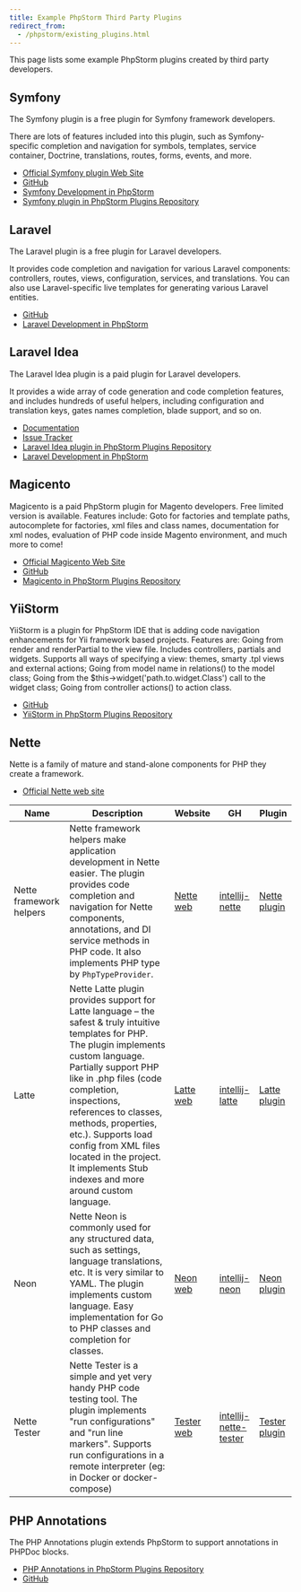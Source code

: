 ```yaml
---
title: Example PhpStorm Third Party Plugins
redirect_from:
  - /phpstorm/existing_plugins.html
---
```

<!-- Copyright 2000-2020 JetBrains s.r.o. and other contributors. Use of this source code is governed by the Apache 2.0 license that can be found in the LICENSE file. -->

This page lists some example PhpStorm plugins created by third party developers.

## Symfony
The Symfony plugin is a free plugin for Symfony framework developers.

There are lots of features included into this plugin, such as Symfony-specific completion and navigation for symbols, templates, service container, Doctrine, translations, routes, forms, events, and more.

* [Official Symfony plugin Web Site](https://symfony2-plugin.espend.de/)
* [GitHub](https://github.com/Haehnchen/idea-php-symfony2-plugin)
* [Symfony Development in PhpStorm](https://www.jetbrains.com/help/phpstorm/symfony-support.html)
* [Symfony plugin in PhpStorm Plugins Repository](https://plugins.jetbrains.com/plugin/7219-symfony-support)

## Laravel
The Laravel plugin is a free plugin for Laravel developers. 

It provides code completion and navigation for various Laravel components: controllers, routes, views, configuration, services, and translations. You can also use Laravel-specific live templates for generating various Laravel entities.

* [GitHub](https://github.com/Haehnchen/idea-php-laravel-plugin)
* [Laravel Development in PhpStorm](https://www.jetbrains.com/help/phpstorm/laravel.html)

## Laravel Idea
The Laravel Idea plugin is a paid plugin for Laravel developers.

It provides a wide array of code generation and code completion features, and includes hundreds of useful helpers, including configuration and translation keys, gates names completion, blade support, and so on.

* [Documentation](https://laravel-idea.com/docs/3.x/overview)
* [Issue Tracker](https://github.com/laravel-idea/plugin/issues)
* [Laravel Idea plugin in PhpStorm Plugins Repository](https://plugins.jetbrains.com/plugin/13441-laravel-idea)
* [Laravel Development in PhpStorm](https://www.jetbrains.com/help/phpstorm/laravel.html)

## Magicento
Magicento is a paid PhpStorm plugin for Magento developers. Free limited version is available.
Features include: Goto for factories and template paths, autocomplete for factories, xml files and class names, documentation for xml nodes, evaluation of PHP code inside Magento environment, and much more to come!

* [Official Magicento Web Site](https://magicento.com/)
* [GitHub](https://github.com/enriquepiatti/Magicento)
* [Magicento in PhpStorm Plugins Repository](https://plugins.jetbrains.com/plugin/7089-magicento)

## YiiStorm
YiiStorm is a plugin for PhpStorm IDE that is adding code navigation enhancements for Yii framework based projects.
Features are: Going from render and renderPartial to the view file. Includes controllers, partials and widgets. Supports all ways of specifying a view: themes, smarty .tpl views and external actions; Going from model name in relations() to the model class; Going from the $this->widget('path.to.widget.Class') call to the widget class; Going from controller actions() to action class.

* [GitHub](https://github.com/cmazx/yiistorm)
* [YiiStorm in PhpStorm Plugins Repository](https://plugins.jetbrains.com/plugin/7182-yiistorm)

## Nette

Nette is a family of mature and stand-alone components for PHP they create a framework.

* [Official Nette web site](https://nette.org/en/)

| Name                    | Description                                                                                                                                                                                                                                                                                                                                                                                        | Website                                     | GH                                                                               | Plugin                                                                                  |
|-------------------------|----------------------------------------------------------------------------------------------------------------------------------------------------------------------------------------------------------------------------------------------------------------------------------------------------------------------------------------------------------------------------------------------------|---------------------------------------------|----------------------------------------------------------------------------------|-----------------------------------------------------------------------------------------|
| Nette framework helpers | Nette framework helpers make application development in Nette easier. The plugin provides code completion and navigation for Nette components, annotations, and DI service methods in PHP code. It also implements PHP type by  `PhpTypeProvider`.                                                                                                                                                 | [Nette web](https://nette.org/en/)          | [intellij-nette](https://github.com/nette-intellij/intellij-nette)               | [Nette plugin](https://plugins.jetbrains.com/plugin/7231-nette-framework-helpers)       |
| Latte                   | Nette Latte plugin provides support for Latte language – the safest & truly intuitive templates for PHP. The plugin implements custom language. Partially support PHP like in .php files (code completion, inspections, references to classes, methods, properties, etc.). Supports load config from XML files located in the project. It implements Stub indexes and more around custom language. | [Latte web](https://latte.nette.org/en/)    | [intellij-latte](https://github.com/nette-intellij/intellij-latte)               | [Latte plugin](https://plugins.jetbrains.com/plugin/7457-latte)                         |
| Neon                    | Nette Neon is commonly used for any structured data, such as settings, language translations, etc. It is very similar to YAML. The plugin implements custom language. Easy implementation for Go to PHP classes and completion for classes.                                                                                                                                                        | [Neon web](https://ne-on.org/)              | [intellij-neon](https://github.com/nette-intellij/intellij-neon)                 | [Neon plugin](https://plugins.jetbrains.com/plugin/7457-latte)                          |
| Nette Tester            | Nette Tester is a simple and yet very handy PHP code testing tool. The plugin implements "run configurations" and "run line markers". Supports run configurations in a remote interpreter (eg: in Docker or docker-compose)                                                                                                                                                                        | [Tester web](https://tester.nette.org/en/)  | [intellij-nette-tester](https://github.com/nette-intellij/intellij-nette-tester) | [Tester plugin](https://plugins.jetbrains.com/plugin/8226-nette-tester)                 |

## PHP Annotations
The PHP Annotations plugin extends PhpStorm to support annotations in PHPDoc blocks.

* [PHP Annotations in PhpStorm Plugins Repository](https://plugins.jetbrains.com/plugin/7320-php-annotations)
* [GitHub](https://github.com/Haehnchen/idea-php-annotation-plugin)
